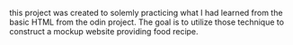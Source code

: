 this project was created to solemly practicing what I had learned from the basic HTML from the odin project. The goal is to utilize those technique to construct a mockup website providing food recipe.